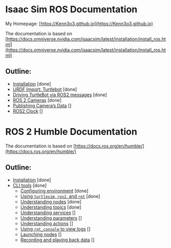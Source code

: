 # Isaac Sim ROS Documentation

My Homepage: [https://Kenn3o3.github.io](https://Kenn3o3.github.io)

The documentation is based on [https://docs.omniverse.nvidia.com/isaacsim/latest/installation/install_ros.html](https://docs.omniverse.nvidia.com/isaacsim/latest/installation/install_ros.html)

## Outline:

- [Installation](Isaac_doc/1_doc.md) [done]
- [URDF Import: Turtlebot](Isaac_doc/2_doc.md) [done]
- [Driving TurtleBot via ROS2 messages](Isaac_doc/3_doc.md) [done]
- [ROS 2 Cameras](Isaac_doc/4_doc.md) [done]
- [Publishing Camera’s Data](Isaac_doc/5_doc.md) []
- [ROS2 Clock](Isaac_doc/6_doc.md) []

# ROS 2 Humble Documentation

The documentation is based on [https://docs.ros.org/en/humble/](https://docs.ros.org/en/humble/)

## Outline:

- [Installation](ROS_doc/1_doc.md) [done]
- [CLI tools](ROS_doc/2_doc.md) [done]
    - [Configuring environment](ROS_doc/2_doc.md#configuring-environment) [done]
    - [Using `turtlesim`, `ros2`, and `rpt`](ROS_doc/2_doc.md#using-turtlesim-ros2-and-rpt) [done]
    - [Understanding nodes](ROS_doc/2_doc.md#understanding-nodes) [done]
    - [Understanding topics](ROS_doc/2_doc.md#understanding-topics) [done]
    - [Understanding services](ROS_doc/2_doc.md#understanding-services) []
    - [Understanding parameters](ROS_doc/2_doc.md#understanding-parameters) []
    - [Understanding actions](ROS_doc/2_doc.md#understanding-actions) []
    - [Using `rqt_console` to view logs](ROS_doc/2_doc.md#using-rqt_console-to-view-logs) []
    - [Launching nodes](ROS_doc/2_doc.md#launching-nodes) []
    - [Recording and playing back data](ROS_doc/2_doc.md#recording-and-playing-back-data) []

